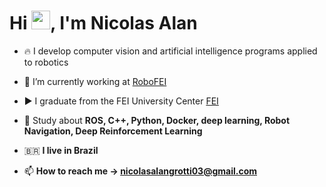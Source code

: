 
<h1 align="left">Hi <img src="https://raw.githubusercontent.com/kaueMarques/kaueMarques/master/hi.gif" height="30px">, I'm Nicolas Alan</h1>

- 🔥 I develop computer vision and artificial intelligence programs applied to robotics

- 🔭 I’m currently working at [RoboFEI](https://github.com/robofei-home)

- ▶️ I graduate from the FEI University Center [FEI](https://portal.fei.edu.br/)

- 💬 Study about **ROS, C++, Python, Docker, deep learning, Robot Navigation, Deep Reinforcement Learning**

- 🇧🇷 **I live in Brazil** 

- 📫 **How to reach me -> nicolasalangrotti03@gmail.com**
